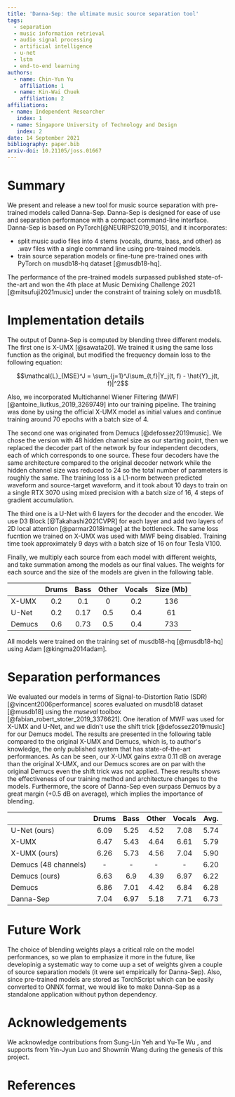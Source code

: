 ```yaml
---
title: 'Danna-Sep: the ultimate music source separation tool'
tags:
  - separation
  - music information retrieval
  - audio signal processing
  - artificial intelligence
  - u-net
  - lstm
  - end-to-end learning
authors:
  - name: Chin-Yun Yu
    affiliation: 1
  - name: Kin-Wai Chuek
    affiliation: 2
affiliations:
 - name: Independent Researcher
   index: 1
 - name: Singapore University of Technology and Design
   index: 2
date: 14 September 2021
bibliography: paper.bib
arxiv-doi: 10.21105/joss.01667
---
```


# Summary

We present and release a new tool for music source separation with pre-trained models called
Danna-Sep. Danna-Sep is designed for ease of use and separation performance with a compact command-line interface. Danna-Sep is based on PyTorch[@NEURIPS2019_9015], and it incorporates:

- split music audio files into 4 stems (vocals, drums, bass, and other) as .wav files with a single command line using pre-trained
models. 
- train source separation models or fine-tune pre-trained ones with PyTorch on musdb18-hq dataset [@musdb18-hq].

The performance of the pre-trained models surpassed published state-of-the-art and won the 4th place at Music Demixing Challenge 2021 [@mitsufuji2021music] under the constraint of training solely on musdb18.

# Implementation details

The output of Danna-Sep is computed by blending three different models. The first one is X-UMX [@sawata20]. We trained it using the same loss function as the original, but modified the frequency domain loss to the following equation:

$$\mathcal{L}_{MSE}^J = \sum_{j=1}^J\sum_{t,f}|Y_j(t, f) - \hat{Y}_j(t, f)|^2$$

Also, we incorporated Multichannel Wiener Filtering (MWF)[@antoine_liutkus_2019_3269749] into our training pipeline. The training was done by using the official X-UMX model as initial values and continue training around 70 epochs with a batch size of 4.

The second one was originated from Demucs [@defossez2019music]. We chose the version with 48 hidden channel size as our starting point, then we replaced the decoder part of the network by four independent decoders, each of which corresponds to one source. These four decoders have the same architecture compared to the original decoder network while the hidden channel size was reduced to 24 so the total number of parameters is roughly the same. The training loss is a L1-norm between predicted waveform and source-target waveform, and it took about 10 days to train on a single RTX 3070 using mixed precision with a batch size of 16, 4 steps of gradient accumulation.

The third one is a U-Net with 6 layers for the decoder and the encoder. We use D3 Block [@Takahashi2021CVPR] for each layer and add two layers of 2D local attention [@parmar2018image] at the bottleneck. The same loss fucntion we trained on X-UMX was used with MWF being disabled. Training time took approximately 9 days with a batch size of 16 on four Tesla V100.

Finally, we multiply each source from each model with different weights, and take summation among the models as our final values. The weights for each source and the size of the models are given in the following table.

|         | Drums | Bass | Other | Vocals | Size (Mb) |
|---------|:-----:|:----:|:-----:|:------:|:---------:|
| X-UMX   | 0.2   | 0.1  | 0     | 0.2    | 136
| U-Net   | 0.2   | 0.17 | 0.5   | 0.4    | 61
| Demucs  | 0.6   | 0.73 | 0.5   | 0.4    | 733

All models were trained on the training set of musdb18-hq [@musdb18-hq] using Adam [@kingma2014adam]. 

# Separation performances

We evaluated our models in terms of Signal-to-Distortion Ratio (SDR) [@vincent2006performance] scores evaluated on musdb18 dataset [@musdb18] using the *museval* toolbox [@fabian_robert_stoter_2019_3376621]. One iteration of MWF was used for X-UMX and U-Net, and we didn't use the shift trick [@defossez2019music] for our Demucs model. The results are presented in the following table compared to the original X-UMX and Demucs, which is, to author's knowledge, the only published system that has state-of-the-art performances. As can be seen, our X-UMX gains extra 0.11 dB on average than the original X-UMX, and our Demucs scores are on par with the original Demucs even the shift trick was not applied. These results shows the effectiveness of our training method and architecture changes to the models. Furthermore, the score of Danna-Sep even surpass Demucs by a great margin (+0.5 dB on average), which implies the importance of blending.

|         | Drums | Bass | Other | Vocals | Avg. |
|---------|:-----:|:----:|:-----:|:------:|:----:|
| U-Net (ours) | 6.09 | 5.25 | 4.52 | 7.08 | 5.74
| X-UMX | 6.47 | 5.43 | 4.64 | 6.61 | 5.79
| X-UMX (ours) | 6.26 | 5.73 | 4.56 | 7.04 | 5.90
| Demucs (48 channels) | - | - | - | - | 6.20
| Demucs (ours) | 6.63 | 6.9 | 4.39 | 6.97 | 6.22
| Demucs | 6.86 | 7.01 | 4.42 | 6.84 | 6.28
| Danna-Sep | 7.04 | 6.97 | 5.18 | 7.71 | 6.73

# Future Work

The choice of blending weights plays a critical role on the model performances, so we plan to emphasize it more in the future, like developinig a systematic way to come uup a set of weights given a couple of source separation models (it were set empirically for Danna-Sep). Also, since pre-trained models are stored as TorchScript which can be easily converted to ONNX format, we would like to make Danna-Sep as a standalone application without python dependency.


# Acknowledgements

We acknowledge contributions from Sung-Lin Yeh and Yu-Te Wu , and supports from Yin-Jyun Luo and Showmin Wang during the genesis of this project.

# References